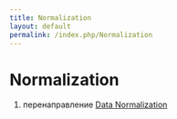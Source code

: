 ```yaml
---
title: Normalization
layout: default
permalink: /index.php/Normalization
---
```


# Normalization

1. перенаправление [Data Normalization](Data_Normalization)